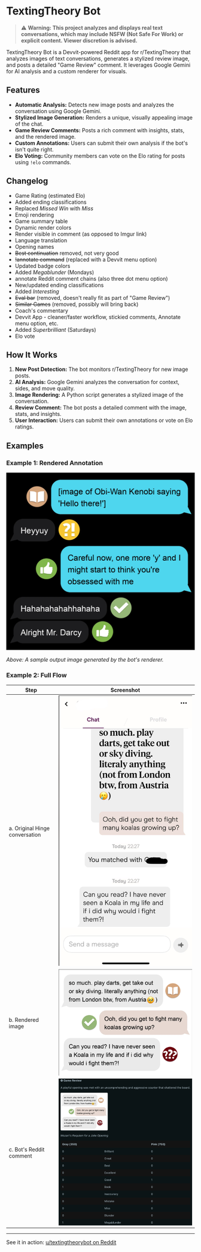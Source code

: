 # TextingTheory Bot

> ⚠️ **Warning: This project analyzes and displays real text conversations, which may include NSFW (Not Safe For Work) or explicit content. Viewer discretion is advised.**

TextingTheory Bot is a Devvit-powered Reddit app for r/TextingTheory that analyzes images of text conversations, generates a stylized review image, and posts a detailed "Game Review" comment. It leverages Google Gemini for AI analysis and a custom renderer for visuals.

## Features

- **Automatic Analysis:** Detects new image posts and analyzes the conversation using Google Gemini.
- **Stylized Image Generation:** Renders a unique, visually appealing image of the chat.
- **Game Review Comments:** Posts a rich comment with insights, stats, and the rendered image.
- **Custom Annotations:** Users can submit their own analysis if the bot's isn't quite right.
- **Elo Voting:** Community members can vote on the Elo rating for posts using `!elo` commands.

## Changelog

- Game Rating (estimated Elo)
- Added ending classifications
- Replaced *Missed Win* with *Miss*
- Emoji rendering
- Game summary table
- Dynamic render colors
- Render visible in comment (as opposed to Imgur link)
- Language translation
- Opening names
- ~~Best continuation~~ removed, not very good
- ~~!annotate command~~ (replaced with a Devvit menu option)
- Updated badge colors
- Added *Megablunder* (Mondays)
- annotate Reddit comment chains (also three dot menu option)
- New/updated ending classifications
- Added *Interesting*
- ~~Eval bar~~ (removed, doesn't really fit as part of "Game Review")
- ~~Similar Games~~ (removed, possibly will bring back)
- Coach's commentary
- Devvit App - cleaner/faster workflow, stickied comments, Annotate menu option, etc.
- Added *Superbrilliant* (Saturdays)
- Elo vote

## How It Works

1. **New Post Detection:** The bot monitors r/TextingTheory for new image posts.
2. **AI Analysis:** Google Gemini analyzes the conversation for context, sides, and move quality.
3. **Image Rendering:** A Python script generates a stylized image of the conversation.
4. **Review Comment:** The bot posts a detailed comment with the image, stats, and insights.
5. **User Interaction:** Users can submit their own annotations or vote on Elo ratings.

## Examples

### Example 1: Rendered Annotation

![Rendered annotation](examples/ex1.png)

_Above: A sample output image generated by the bot's renderer._

### Example 2: Full Flow

| Step                           | Screenshot                           |
| ------------------------------ | ------------------------------------ |
| a. Original Hinge conversation | ![Hinge convo](examples/ex2a.png)    |
| b. Rendered image              | ![Rendered image](examples/ex2b.png) |
| c. Bot's Reddit comment        | ![Bot comment](examples/ex2c.png)    |

---

See it in action: [u/textingtheorybot on Reddit](https://www.reddit.com/user/textingtheorybot/)
